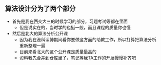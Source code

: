 ## 算法设计分为了两个部分

- 首先是我在西交大三的时候学习的部分，习题考试等都在里面
  - 但是说实在的，当时学的也挺一般，而且课程的质量你也懂
- 然后是北大的算法分析公开课
  - 因为我在港科读博期间看你要做这方面的助教工作，所以打算把算法分析重新整理一遍
  - 目前来看北大的这个公开课是质量最高的
  - 资料我先合并到仓库里了，笔记等我TA工作的开展慢慢补齐吧